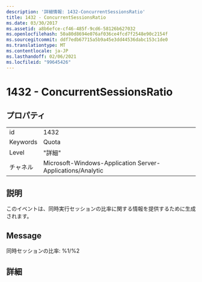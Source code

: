 ```yaml
---
description: '詳細情報: 1432-ConcurrentSessionsRatio'
title: 1432 - ConcurrentSessionsRatio
ms.date: 03/30/2017
ms.assetid: a8b6efce-cf46-485f-9cd6-58126b627032
ms.openlocfilehash: 50a80d8694e076af036ce4fcd7f2548e90c2154f
ms.sourcegitcommit: ddf7edb67715a5b9a45e3dd44536dabc153c1de0
ms.translationtype: MT
ms.contentlocale: ja-JP
ms.lasthandoff: 02/06/2021
ms.locfileid: "99645426"
---
```

# <a name="1432---concurrentsessionsratio"></a>1432 - ConcurrentSessionsRatio

## <a name="properties"></a>プロパティ  
  
|||  
|-|-|  
|id|1432|  
|Keywords|Quota|  
|Level|"詳細"|  
|チャネル|Microsoft-Windows-Application Server-Applications/Analytic|  
  
## <a name="description"></a>説明  

 このイベントは、同時実行セッションの比率に関する情報を提供するために生成されます。  
  
## <a name="message"></a>Message  

 同時セッションの比率: %1/%2  
  
## <a name="details"></a>詳細

